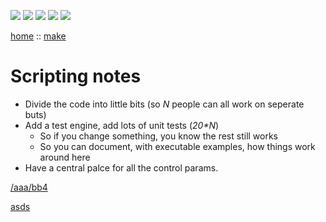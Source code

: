![](https://img.shields.io/badge/tests-passing-green)
![](https://img.shields.io/badge/Lua-2C2D72?logo=lua&logoColor=white&style=plastic)
![](https://img.shields.io/badge/purpose-xai,_optimization-blue)
![](https://img.shields.io/badge/platform-mac,_linux-orange)
[![](https://img.shields.io/badge/license-BSD2-yellow)](./LICENSE.md)
          
[home](/README.md) :: [make](/docs/make.md)

# Scripting notes

- Divide the code into little bits (so _N_ people can all work on seperate buts)
- Add a test engine, add lots of unit tests (_20\*N_)
  - So if you change something, you know the rest still works
  - So you can document, with executable examples, how things work around here
- Have a central palce for all the control params.



[/aaa/bb4](/aaa/bb4ca.md)

[asds](##)